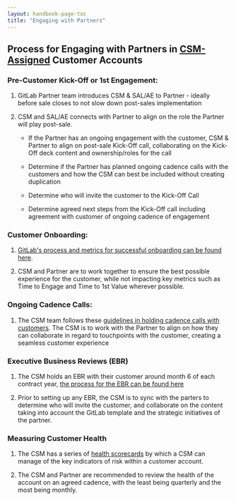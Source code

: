 ```yaml
---
layout: handbook-page-toc
title: "Engaging with Partners"
---
```


## Process for Engaging with Partners in [CSM-Assigned](/handbook/customer-success/tam/customer-segments-and-metrics/#tam-assigned-segment) Customer Accounts



### Pre-Customer Kick-Off or 1st Engagement:

1. GitLab Partner team introduces CSM & SAL/AE to Partner - ideally before sale closes to not slow down post-sales implementation

1. CSM and SAL/AE connects with Partner to align on the role the Partner will play post-sale.  

   * If the Partner has an ongoing engagement with the customer, CSM & Partner to align on post-sale Kick-Off call, collaborating on the Kick-Off deck content and ownership/roles for the call

   * Determine if the Partner has planned ongoing cadence calls with the customers and how the CSM can best be included without creating duplication

   * Determine who will invite the customer to the Kick-Off Call

   * Determine agreed next steps from the Kick-Off call including agreement with customer of ongoing cadence of engagement



### Customer Onboarding:

1. [GitLab's process and metrics for successful onboarding can be found here](https://about.gitlab.com/handbook/customer-success/tam/onboarding/#time-to-first-value).

1. CSM and Partner are to work together to ensure the best possible experience for the customer, while not impacting key metrics such as Time to Engage and Time to 1st Value wherever possible.



### Ongoing Cadence Calls:

1. The CSM team follows these [guidelines in holding cadence calls with customers](https://about.gitlab.com/handbook/customer-success/tam/cadence-calls/). The CSM is to work with the Partner to align on how they can collaborate in regard to touchpoints with the customer, creating a seamless customer experience



### Executive Business Reviews (EBR)

1. The CSM holds an EBR with their customer around month 6 of each contract year, [the process for the EBR can be found here](/handbook/customer-success/tam/ebr/)

1. Prior to setting up any EBR, the CSM is to sync with the parters to determine who will invite the customer, and collaborate on the content taking into account the GitLab template and the strategic initiatives of the partner.



### Measuring Customer Health

1. The CSM has a series of [health scorecards](/handbook/customer-success/tam/health-score-triage/#gainsight-scorecard-attributes-and-calculations) by which a CSM can manage of the key indicators of risk within a customer account.

1. The CSM and Partner are recommended to review the health of the account on an agreed cadence, with the least being quarterly and the most being monthly.
